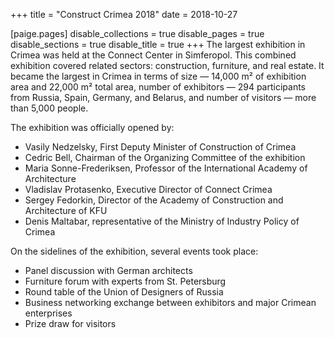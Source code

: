 +++
title = "Construct Crimea 2018"
date = 2018-10-27

[paige.pages]
disable_collections = true
disable_pages = true
disable_sections = true
disable_title = true
+++
The largest exhibition in Crimea was held at the Connect Center in Simferopol. This combined exhibition covered related sectors: construction, furniture, and real estate. It became the largest in Crimea in terms of size — 14,000 m² of exhibition area and 22,000 m² total area, number of exhibitors — 294 participants from Russia, Spain, Germany, and Belarus, and number of visitors — more than 5,000 people.

The exhibition was officially opened by:
 - Vasily Nedzelsky, First Deputy Minister of Construction of Crimea
 - Cedric Bell, Chairman of the Organizing Committee of the exhibition
 - Maria Sonne-Frederiksen, Professor of the International Academy of Architecture
 - Vladislav Protasenko, Executive Director of Connect Crimea
 - Sergey Fedorkin, Director of the Academy of Construction and Architecture of KFU
 - Denis Maltabar, representative of the Ministry of Industry Policy of Crimea

On the sidelines of the exhibition, several events took place:
 - Panel discussion with German architects
 - Furniture forum with experts from St. Petersburg
 - Round table of the Union of Designers of Russia
 - Business networking exchange between exhibitors and major Crimean enterprises
 - Prize draw for visitors
